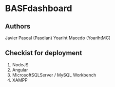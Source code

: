 # BASFdashboard

## Authors

Javier Pascal (Pasdian)
Yoariht Macedo (YoarihtMC)

## Checkist for deployment

1. NodeJS
2. Angular
3. MicrosoftSQLServer / MySQL Workbench
4. XAMPP
